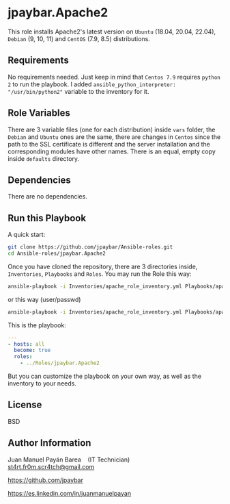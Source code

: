 jpaybar.Apache2
=========

This role installs Apache2's latest version on `Ubuntu` (18.04, 20.04, 22.04), `Debian` (9, 10, 11) and `CentOS` (7.9, 8.5) distributions.

Requirements
------------

No requirements needed. Just keep in mind that `Centos 7.9` requires `python 2` to run the playbook. I added `ansible_python_interpreter: "/usr/bin/python2"` variable to the inventory for it.

Role Variables
--------------

There are 3 variable files (one for each distribution) inside `vars` folder, the `Debian` and `Ubuntu` ones are the same, there are changes in `Centos` since the path to the SSL certificate is different and the server installation and the corresponding modules have other names. There is an equal, empty copy inside `defaults` directory.

Dependencies
------------

There are no dependencies.

Run this Playbook
----------------

A quick start:

```bash
git clone https://github.com/jpaybar/Ansible-roles.git
cd Ansible-roles/jpaybar.Apache2
```

Once you have cloned the repository, there are 3 directories inside, `Inventories`, `Playbooks` and `Roles`. You may run the Role this way:

```bash
ansible-playbook -i Inventories/apache_role_inventory.yml Playbooks/apache_role_playbook.yml 
```

or this way (user/passwd)

```bash
ansible-playbook -i Inventories/apache_role_inventory.yml Playbooks/apache_role_playbook.yml -u user -k
```

This is the playbook:

```yaml
---
- hosts: all
  become: true
  roles:
    - ../Roles/jpaybar.Apache2
```

But you can customize the playbook on your own way, as well as the inventory to your needs.

License
-------

BSD

Author Information
------------------

Juan Manuel Payán Barea    (IT Technician)    st4rt.fr0m.scr4tch@gmail.com

https://github.com/jpaybar

https://es.linkedin.com/in/juanmanuelpayan
